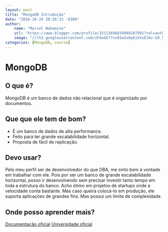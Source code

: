 ```yaml
---
layout: post
title: "MongoDB Introdução"
date: "2016-10-24 20:28:33 -0300"
author:
    name: "Marcel Nakamine"
    url: "https://www.blogger.com/profile/15113696834989107891?rel=author"
    image: "//lh3.googleusercontent.com/zFdxGE77vvD2w5xHy6jkVuElKv-U9_9qLkRYK8OnbDeJPtjSZ82UPq5w6hJ-SA=w35"
categories: [MongoDB, course]
---
```


# MongoDB

## O que é?
MongoDB é um banco de dados não relacional que é organizado por documentos.

## Que que ele tem de bom?
- É um banco de dados de alta performance.
- Feito para ter grande escalabilidade horizontal.
- Proposta de fácil de replicação.

## Devo usar?
Pelo meu perfil ser de desenvolvedor do que DBA, me sinto bem à vontade em trabalhar com ele. Pois por ser um banco de grande escalabilidade horizontal, posso ir desenvolvendo sem precisar investir tanto tempo em toda a estrutura do banco.
Acho ótimo em projetos de startups onde a velocidade conta bastante.
Mas caso queira colocá-lo em produção, ele suporta aplicações de grandes fins. Mas possui um limite de complexidade.

## Onde posso aprender mais?
[Documentação oficial][mondodb-documentation]
[Universidade oficial][mongodb-university]

[mondodb-documentation]: https://docs.mongodb.com/
[mongodb-university]:    https://university.mongodb.com/
